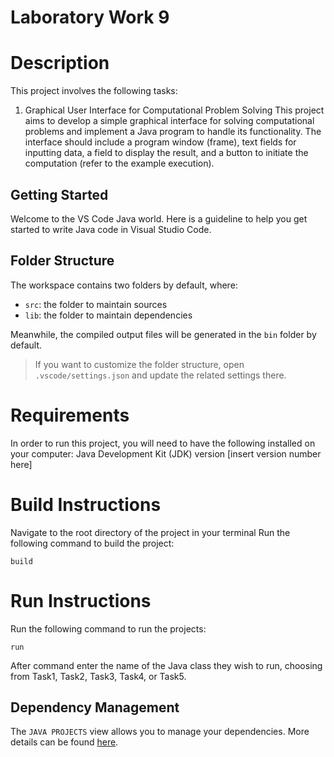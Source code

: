 # Laboratory Work 9

# Description
This project involves the following tasks:
 
1. Graphical User Interface for Computational Problem Solving
This project aims to develop a simple graphical interface for solving computational problems and implement a Java program to handle its functionality. The interface should include a program window (frame), text fields for inputting data, a field to display the result, and a button to initiate the computation (refer to the example execution).

## Getting Started

Welcome to the VS Code Java world. Here is a guideline to help you get started to write Java code in Visual Studio Code.

## Folder Structure

The workspace contains two folders by default, where:

- `src`: the folder to maintain sources
- `lib`: the folder to maintain dependencies

Meanwhile, the compiled output files will be generated in the `bin` folder by default.

> If you want to customize the folder structure, open `.vscode/settings.json` and update the related settings there.


# Requirements
In order to run this project, you will need to have the following installed on your computer:
Java Development Kit (JDK) version [insert version number here]

# Build Instructions
Navigate to the root directory of the project in your terminal
Run the following command to build  the project: 
```
build
```

# Run Instructions
Run the following command to run the projects:
```
run
```
After command enter the name of the Java class they wish to run, choosing from Task1, Task2, Task3, Task4, or Task5.
 




## Dependency Management

The `JAVA PROJECTS` view allows you to manage your dependencies. More details can be found [here](https://github.com/microsoft/vscode-java-dependency#manage-dependencies).
